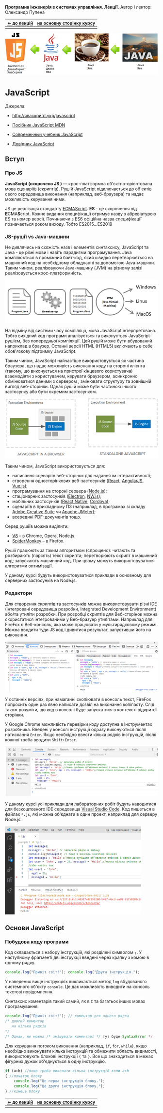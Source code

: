 **Програмна інженерія в системах управління. Лекції.** Автор і лектор: Олександр Пупена 

| [<- до лекцій](README.md) | [на основну сторінку курсу](../README.md) |
| ------------------------- | ----------------------------------------- |
|                           |                                           |

![](jsmedia/js_name.png)

# JavaScript

Джерела:

- <http://яваскрипт.укр/javascript>
- [Посібник JavaScript MDN](https://developer.mozilla.org/uk/docs/Web/JavaScript/Guide)
- [Современный учебник JavaScript](https://learn.javascript.ru/)

- [Довідник JavaScript](../Довідники/js/js.md)

## Вступ

### Про JS

**JavaScript (скорочено JS )** — крос-платформна об'єктно-орієнтована мова сценаріїв  (скриптів). Рушій JavaScript підключається до об'єктів свого середовища  виконання (наприклад, веб-браузера) та надає можливість керування  ними.

JS це реалізація стандарту [ECMAScript](http://xn--80adth0aefm3i.xn--j1amh/ECMAScript). **ES** - це скорочення від **E**CMA**S**cript. Кожне видання  специфікації отримує назву з абревіатурою ES та номер версії. Починаючи з ES6 офіційна назва специфікації позначається роком виходу. Тобто ES2015...ES2019

### JS-рушії vs Java-машини

Не дивлячись на схожість назв і елементів синтаксису, JavaScript та Java - це різні мови і навіть парадигми програмування. Java компілюється в проміжний байт-код, який швидко перетворюється на машинний код на необхідному обладнанні за допомогою Java-машини. Таким чином, реалізовуючи Java-машину (JVM) на різному залізі реалізовується крос-платформність.

![](jsmedia/jvm.png)

На відміну від системи часу компіляції, мова JavaScript інтерпретована. Тобто вихідний код програми аналізується та виконується JavaScript-рушієм, без попередньої компіляції. Цей рушій може бути вбудований наприклад в браузер. Останні версії HTML (HTML5) включають в себе обов'язкову підтримку JavaScript. 

Таким чином, JavaScript найчастіше використовується як частина браузера, що надає можливість виконання коду на стороні клієнта  (такому, що виконується на пристрої кінцевого користувача) взаємодіяти з користувачем, керувати браузером, асинхронно обмінюватися даними з сервером , змінювати структуру та зовнішній вигляд веб-сторінки. Однак рушій може бути частиною іншого застосунку або бути окремим застосунком.   

![](jsmedia/jsengines.png)



Таким чином, JavaScript використовується для:

- написання сценаріїв веб-сторінок для надання їм інтерактивності;
- створення односторінкових веб-застосунків ([React](https://uk.wikipedia.org/wiki/React), [AngularJS](https://uk.wikipedia.org/wiki/AngularJS), [Vue.js](https://uk.wikipedia.org/wiki/Vue.js));
- програмування на стороні сервера ([Node.js](https://uk.wikipedia.org/wiki/Node.js));
- стаціонарних застосунків ([Electron](https://electron.atom.io/), [NW.js](https://nwjs.io/));
- мобільних застосунків ([React Native](https://facebook.github.io/react-native/), [Cordova](https://cordova.apache.org/));
- сценаріїв в прикладному ПЗ (наприклад, в програмах зі складу [Adobe Creative Suite](https://uk.wikipedia.org/wiki/Adobe_Creative_Suite) чи [Apache JMeter](https://uk.wikipedia.org/wiki/Apache_JMeter));
- всередині PDF-документів тощо.

Серед рушіїв можна виділити: 

- [V8](https://uk.wikipedia.org/wiki/V8_(%D1%80%D1%83%D1%88%D1%96%D0%B9_JavaScript)) – в Chrome, Opera, Node.js.
- [SpiderMonkey](https://uk.wikipedia.org/wiki/SpiderMonkey) – в Firefox.

Рушії працюють за таким алгоритмом (спрощено): читають та розбирають (парсять) текст скрипта; перетворюють скрипт в машинний код; запускають машинний код. При цьому можуть використовуватися алгоритми оптимізації.  

У даному курсі будуть використовуватися приклади в основному для серверних застосунків на Node.js.

### Редактори

Для створення скриптів та застосунків можна використовувати різні IDE (інтегровані середовища розробки, Integrated Development Environment) або/та утиліти розробки. При розробці скриптів для Веб-сторінок можна скористатися інтегрованими у Веб-бразуер утилітами. Наприклад для FireFox є Веб-консоль, яка може працювати у мультирядковому режимі. Можна вводити туди JS код і дивитися результат, запустивши його на виконання. 

 ![](jsmedia/mozilla.png)  

У останніх версіях, при намаганні скопіювати в консоль текст, FireFox попросить один раз явно написати дозвіл на виконання копіпасту. Слід також розуміти, що код в консолі буде запускатися в контексті відкритої сторінки. 

У Google Chrome можливість перевірки коду доступна в Інструментах розробника. Введені у консолі інструкції одразу виконуються після натискання `Enter`. Якщо необхідно ввести кілька рядків інструкцій, після кожної треба вводити `Shift+Enter`.   

![](jsmedia/google.png)

У даному курсі усі приклади для лабораторних робіт будуть наводитися для безкоштовного IDE середовища [Visual Studio Code](https://code.visualstudio.com/). Код пишеться в файлах `*.js`, які можна об'єднати в один проект, наприклад для серверу Node.js.    

![](jsmedia/vsc.png)



## Основи JavaScript

### Побудова коду програми

Код складається з набору інструкцій, які розділені символом `;`.  У наступному фрагменті дві інструкції введені через крапку з комою в одному рядку. 

```javascript
console.log("Привіт світ!"); console.log("Друга інструкція.");
```

У наведених вище інструкціях викликається метод `log` вбудованого системного об'єкту  `console`. Це дає можливість виводити на консоль текстові повідомлення.

Синтаксис коментарів такий самий, як в `C` та багатьох інших мовах програмування:

```js
console.log("Привіт світ!"); // коментар для одного рядка 
/* довгий коментар
   на кілька рядків
*/
/* Однак, не можна /* змішувати коментарі */ тут буде SyntaxError */
```

Для керування потоком виконання (наприклад, `if`, `for`, `while`), якщо необхідно виконувати кілька інструкцій та обмежити область видимості, використовують блокові інструкції `{` та `}`.  Все що знаходиться в межах фігурних дужок об'єднується в одну інструкцію. 

```javascript
if (a>b) //якщо треба виконати кілька інструкцій коли a>b  
{ //початок блоку
	console.log("Це перша інструкція блоку."); 
    console.log("Це друга інструкція блоку.");
} //кінець блоку
```





| [<- до лекцій](README.md) | [на основну сторінку курсу](../README.md) |
| ------------------------- | ----------------------------------------- |
|                           |                                           |